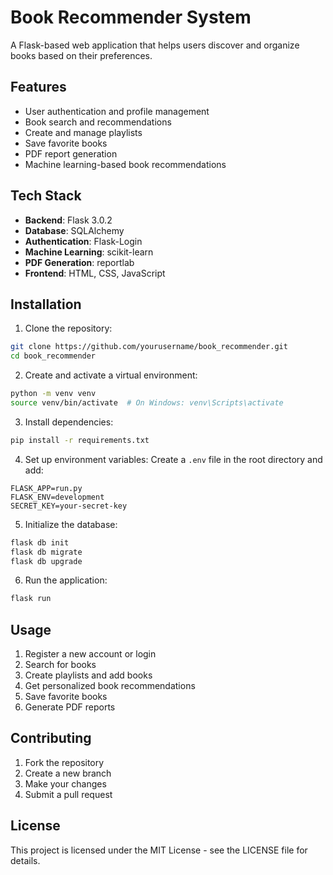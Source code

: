 # Book Recommender System

A Flask-based web application that helps users discover and organize books based on their preferences.

## Features

- User authentication and profile management
- Book search and recommendations
- Create and manage playlists
- Save favorite books
- PDF report generation
- Machine learning-based book recommendations

## Tech Stack

- **Backend**: Flask 3.0.2
- **Database**: SQLAlchemy
- **Authentication**: Flask-Login
- **Machine Learning**: scikit-learn
- **PDF Generation**: reportlab
- **Frontend**: HTML, CSS, JavaScript

## Installation

1. Clone the repository:
```bash
git clone https://github.com/yourusername/book_recommender.git
cd book_recommender
```

2. Create and activate a virtual environment:
```bash
python -m venv venv
source venv/bin/activate  # On Windows: venv\Scripts\activate
```

3. Install dependencies:
```bash
pip install -r requirements.txt
```

4. Set up environment variables:
Create a `.env` file in the root directory and add:
```
FLASK_APP=run.py
FLASK_ENV=development
SECRET_KEY=your-secret-key
```

5. Initialize the database:
```bash
flask db init
flask db migrate
flask db upgrade
```

6. Run the application:
```bash
flask run
```

## Usage

1. Register a new account or login
2. Search for books
3. Create playlists and add books
4. Get personalized book recommendations
5. Save favorite books
6. Generate PDF reports

## Contributing

1. Fork the repository
2. Create a new branch
3. Make your changes
4. Submit a pull request

## License

This project is licensed under the MIT License - see the LICENSE file for details. 